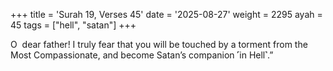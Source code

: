 +++
title = 'Surah 19, Verses 45'
date = '2025-08-27'
weight = 2295
ayah = 45
tags = ["hell", "satan"]
+++

O  dear father! I truly fear that you will be touched by a torment from the Most Compassionate, and become Satan’s companion ˹in Hell˺.”